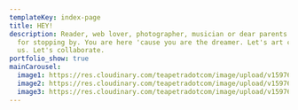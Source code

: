 ```yaml
---
templateKey: index-page
title: HEY!
description: Reader, web lover, photographer, musician or dear parents THANK YOU
  for stopping by. You are here 'cause you are the dreamer. Let's art connect
  us. Let's collaborate.
portfolio_show: true
mainCarousel:
  image1: https://res.cloudinary.com/teapetradotcom/image/upload/v1597689266/Portfolio/Lifestyle%20-%20Section%202/621966_4442598709496_1188228950_o_izrufj.jpg
  image2: https://res.cloudinary.com/teapetradotcom/image/upload/v1597688919/12038955_10207861512042120_9164043935584060012_o_dudxu3.jpg
  image3: https://res.cloudinary.com/teapetradotcom/image/upload/v1597688893/1402944_10202297229498534_1478029687_o_ltx1sa.jpg
---
```


